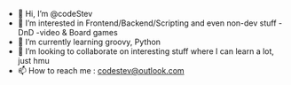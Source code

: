- 👋 Hi, I’m @codeStev
- 👀 I’m interested in Frontend/Backend/Scripting and even non-dev stuff
  -DnD
  -video & Board games
- 🌱 I’m currently learning groovy, Python
- 💞️ I’m looking to collaborate on interesting stuff where I can learn a lot, just hmu
- 📫 How to reach me : codestev@outlook.com

<!---
codeStev/codeStev is a ✨ special ✨ repository because its `README.md` (this file) appears on your GitHub profile.
You can click the Preview link to take a look at your changes.
--->
